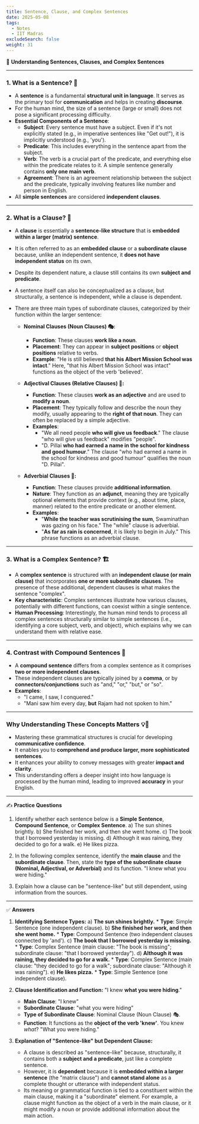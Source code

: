 ```yaml
---
title: Sentence, Clause, and Complex Sentences
date: 2025-05-08
tags:
  - Notes 
  - IIT Madras
excludeSearch: false
weight: 31
---
```


📝 **Understanding Sentences, Clauses, and Complex Sentences**

---

### 1. What is a Sentence? 📖

*   A **sentence** is a fundamental **structural unit in language**. It serves as the primary tool for **communication** and helps in creating **discourse**.
*   For the human mind, the size of a sentence (large or small) does not pose a significant processing difficulty.
*   **Essential Components of a Sentence**:
    *   **Subject**: Every sentence must have a subject. Even if it's not explicitly stated (e.g., in imperative sentences like "Get out!"), it is implicitly understood (e.g., 'you').
    *   **Predicate**: This includes everything in the sentence apart from the subject.
    *   **Verb**: The verb is a crucial part of the predicate, and everything else within the predicate relates to it. A simple sentence generally contains **only one main verb**.
    *   **Agreement**: There is an agreement relationship between the subject and the predicate, typically involving features like number and person in English.
*   All **simple sentences** are considered **independent clauses**.

---

### 2. What is a Clause? 🧩

*   A **clause** is essentially a **sentence-like structure** that is **embedded within a larger (matrix) sentence**.
*   It is often referred to as an **embedded clause** or a **subordinate clause** because, unlike an independent sentence, it **does not have independent status** on its own.
*   Despite its dependent nature, a clause still contains its own **subject and predicate**.
*   A sentence itself can also be conceptualized as a clause, but structurally, a sentence is independent, while a clause is dependent.

*   There are three main types of subordinate clauses, categorized by their function within the larger sentence:

    *   **Nominal Clauses (Noun Clauses) 🎭:**
        *   **Function**: These clauses **work like a noun**.
        *   **Placement**: They can appear in **subject positions** or **object positions** relative to verbs.
        *   **Example**: "He is still believed **that his Albert Mission School was intact**." Here, "that his Albert Mission School was intact" functions as the object of the verb 'believed'.

    *   **Adjectival Clauses (Relative Clauses) 🎨:**
        *   **Function**: These clauses **work as an adjective** and are used to **modify a noun**.
        *   **Placement**: They typically follow and describe the noun they modify, usually appearing to the **right of that noun**. They can often be replaced by a simple adjective.
        *   **Examples**:
            *   "We all need people **who will give us feedback**." The clause "who will give us feedback" modifies "people".
            *   "D. Pillai **who had earned a name in the school for kindness and good humour**." The clause "who had earned a name in the school for kindness and good humour" qualifies the noun "D. Pillai".

    *   **Adverbial Clauses 📍:**
        *   **Function**: These clauses provide **additional information**.
        *   **Nature**: They function as an **adjunct**, meaning they are typically optional elements that provide context (e.g., about time, place, manner) related to the entire predicate or another element.
        *   **Examples**:
            *   "**While the teacher was scrutinising the sum**, Swaminathan was gazing on his face." The "while" clause is adverbial.
            *   "**As far as rain is concerned**, it is likely to begin in July." This phrase functions as an adverbial clause.

---

### 3. What is a Complex Sentence? 🏗️

*   A **complex sentence** is structured with an **independent clause (or main clause)** that incorporates **one or more subordinate clauses**. The presence of these additional, dependent clauses is what makes the sentence "complex".
*   **Key characteristic**: Complex sentences illustrate how various clauses, potentially with different functions, can coexist within a single sentence.
*   **Human Processing**: Interestingly, the human mind tends to process all complex sentences structurally similar to simple sentences (i.e., identifying a core subject, verb, and object), which explains why we can understand them with relative ease.

---

### 4. Contrast with Compound Sentences 🔗

*   A **compound sentence** differs from a complex sentence as it comprises **two or more independent clauses**.
*   These independent clauses are typically joined by a **comma**, or by **connectors/conjunctions** such as "and," "or," "but," or "so".
*   **Examples**:
    *   "I came, I saw, I conquered."
    *   "Mani saw him every day, **but** Rajam had not spoken to him."

---

### Why Understanding These Concepts Matters 💡🧠

*   Mastering these grammatical structures is crucial for developing **communicative confidence**.
*   It enables you to **comprehend and produce larger, more sophisticated sentences**.
*   It enhances your ability to convey messages with greater **impact and clarity**.
*   This understanding offers a deeper insight into how language is processed by the human mind, leading to improved **accuracy** in your English.

---

✍️ **Practice Questions**

1.  Identify whether each sentence below is a **Simple Sentence**, **Compound Sentence**, or **Complex Sentence**.
    a)  The sun shines brightly.
    b)  She finished her work, and then she went home.
    c)  The book that I borrowed yesterday is missing.
    d)  Although it was raining, they decided to go for a walk.
    e)  He likes pizza.

2.  In the following complex sentence, identify the **main clause** and the **subordinate clause**. Then, state the **type of the subordinate clause (Nominal, Adjectival, or Adverbial)** and its function.
    "I knew what you were hiding."

3.  Explain how a clause can be "sentence-like" but still dependent, using information from the sources.

---

✅ **Answers**

1.  **Identifying Sentence Types:**
    a)  **The sun shines brightly.**
        *   **Type**: Simple Sentence (one independent clause).
    b)  **She finished her work, and then she went home.**
        *   **Type**: Compound Sentence (two independent clauses connected by 'and').
    c)  **The book that I borrowed yesterday is missing.**
        *   **Type**: Complex Sentence (main clause: "The book is missing"; subordinate clause: "that I borrowed yesterday").
    d)  **Although it was raining, they decided to go for a walk.**
        *   **Type**: Complex Sentence (main clause: "they decided to go for a walk"; subordinate clause: "Although it was raining").
    e)  **He likes pizza.**
        *   **Type**: Simple Sentence (one independent clause).

2.  **Clause Identification and Function:**
    "I knew **what you were hiding**."
    *   **Main Clause**: "I knew"
    *   **Subordinate Clause**: "what you were hiding"
    *   **Type of Subordinate Clause**: Nominal Clause (Noun Clause) 🎭.
    *   **Function**: It functions as the **object of the verb 'knew'**. You knew *what*? "What you were hiding."

3.  **Explanation of "Sentence-like" but Dependent Clause:**
    *   A clause is described as "sentence-like" because, structurally, it contains both a **subject and a predicate**, just like a complete sentence.
    *   However, it is **dependent** because it is **embedded within a larger sentence** (the "matrix clause") and **cannot stand alone** as a complete thought or utterance with independent status.
    *   Its meaning or grammatical function is tied to a constituent within the main clause, making it a "subordinate" element. For example, a clause might function as the object of a verb in the main clause, or it might modify a noun or provide additional information about the main action.